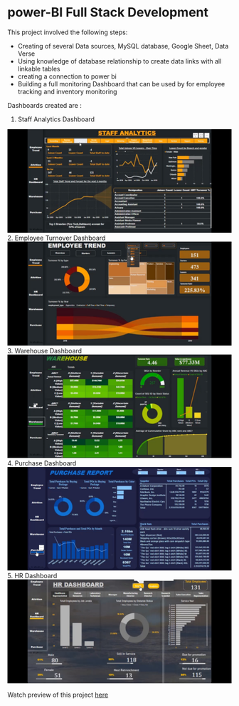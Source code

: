 # power-BI Full Stack Development 

This project involved the following steps:

* Creating of several Data sources, MySQL database, Google Sheet, Data Verse
* Using knowledge of database relationship to create data links with all linkable tables
* creating a connection to power bi
* Building a full monitoring Dashboard that can be used by for employee tracking and inventory monitoring

Dashboards created are :
1. Staff Analytics Dashboard
<img src=https://github.com/Tobi-DataDetective/power-BI-app/blob/main/Staff_analysis.jpg>
2. Employee Turnover Dashboard
<img src=https://github.com/Tobi-DataDetective/power-BI-app/blob/main/Turnover.jpg>
3. Warehouse Dashboard
<img src=https://github.com/Tobi-DataDetective/power-BI-app/blob/main/Warehouse.jpg>
4. Purchase Dashboard
<img src=https://github.com/Tobi-DataDetective/power-BI-app/blob/main/Purchase.jpg>
5. HR Dashboard
<img src=https://github.com/Tobi-DataDetective/power-BI-app/blob/main/HR_Dashboard.jpg>

Watch preview of this project [here](https://github.com/Tobi-DataDetective/power-BI-app/blob/main/powerBI%20preview.mp4?raw=true)
